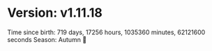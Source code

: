 # Version: v1.11.18
Time since birth: 719 days, 17256 hours, 1035360 minutes, 62121600 seconds
Season: Autumn 🍁
